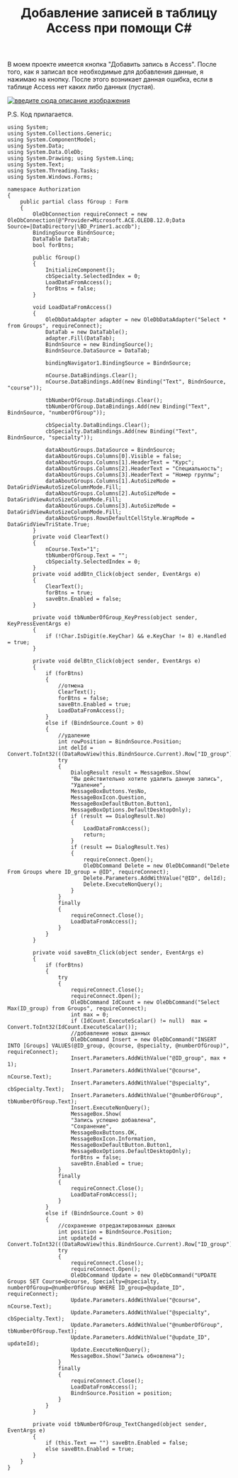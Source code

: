 ﻿---
title: "Добавление записей в таблицу Access при помощи C#"
se.owner.user_id: 279254
se.owner.display_name: "Tema4910"
se.owner.link: "https://ru.stackoverflow.com/users/279254/tema4910"
se.link: "https://ru.stackoverflow.com/questions/889915/%d0%94%d0%be%d0%b1%d0%b0%d0%b2%d0%bb%d0%b5%d0%bd%d0%b8%d0%b5-%d0%b7%d0%b0%d0%bf%d0%b8%d1%81%d0%b5%d0%b9-%d0%b2-%d1%82%d0%b0%d0%b1%d0%bb%d0%b8%d1%86%d1%83-access-%d0%bf%d1%80%d0%b8-%d0%bf%d0%be%d0%bc%d0%be%d1%89%d0%b8-c"
se.question_id: 889915
se.post_type: question
se.score: 1
---
<p>В моем проекте имеется кнопка "Добавить запись в Access". После того, как я записал все необходимые для добавления данные, я нажимаю на кнопку. После этого возникает данная ошибка, если в таблице Access нет каких либо данных (пустая).</p>

<p><a href="https://i.stack.imgur.com/pJgeA.jpg" rel="nofollow noreferrer"><img src="https://i.stack.imgur.com/pJgeA.jpg" alt="введите сюда описание изображения"></a></p>

<p>P.S. Код прилагается.</p>

<pre><code>using System; 
using System.Collections.Generic; 
using System.ComponentModel; 
using System.Data; 
using System.Data.OleDb; 
using System.Drawing; using System.Linq; 
using System.Text; 
using System.Threading.Tasks; 
using System.Windows.Forms;

namespace Authorization
{
    public partial class fGroup : Form
    {
        OleDbConnection requireConnect = new OleDbConnection(@"Provider=Microsoft.ACE.OLEDB.12.0;Data Source=|DataDirectory|\BD_Primer1.accdb");
        BindingSource BindnSource;
        DataTable DataTab;
        bool forBtns;

        public fGroup()
        {
            InitializeComponent();
            cbSpecialty.SelectedIndex = 0;
            LoadDataFromAccess();
            forBtns = false;
        }

        void LoadDataFromAccess()
        {
            OleDbDataAdapter adapter = new OleDbDataAdapter("Select * from Groups", requireConnect);
            DataTab = new DataTable();
            adapter.Fill(DataTab);
            BindnSource = new BindingSource();
            BindnSource.DataSource = DataTab;

            bindingNavigator1.BindingSource = BindnSource;

            nCourse.DataBindings.Clear();
            nCourse.DataBindings.Add(new Binding("Text", BindnSource, "course"));

            tbNumberOfGroup.DataBindings.Clear();
            tbNumberOfGroup.DataBindings.Add(new Binding("Text", BindnSource, "numberOfGroup"));

            cbSpecialty.DataBindings.Clear();
            cbSpecialty.DataBindings.Add(new Binding("Text", BindnSource, "specialty"));

            dataAboutGroups.DataSource = BindnSource;
            dataAboutGroups.Columns[0].Visible = false;
            dataAboutGroups.Columns[1].HeaderText = "Курс";
            dataAboutGroups.Columns[2].HeaderText = "Специальность";
            dataAboutGroups.Columns[3].HeaderText = "Номер группы";
            dataAboutGroups.Columns[1].AutoSizeMode = DataGridViewAutoSizeColumnMode.Fill;
            dataAboutGroups.Columns[2].AutoSizeMode = DataGridViewAutoSizeColumnMode.Fill;
            dataAboutGroups.Columns[3].AutoSizeMode = DataGridViewAutoSizeColumnMode.Fill;
            dataAboutGroups.RowsDefaultCellStyle.WrapMode = DataGridViewTriState.True;
        }
        private void ClearText()
        {
            nCourse.Text="1";
            tbNumberOfGroup.Text = "";
            cbSpecialty.SelectedIndex = 0;
        }
        private void addBtn_Click(object sender, EventArgs e)
        {
            ClearText();
            forBtns = true;
            saveBtn.Enabled = false;
        }

        private void tbNumberOfGroup_KeyPress(object sender, KeyPressEventArgs e)
        {
            if (!Char.IsDigit(e.KeyChar) &amp;&amp; e.KeyChar != 8) e.Handled = true;
        }

        private void delBtn_Click(object sender, EventArgs e)
        {
            if (forBtns)
            {
                //отмена
                ClearText();
                forBtns = false;
                saveBtn.Enabled = true;
                LoadDataFromAccess();
            }
            else if (BindnSource.Count &gt; 0)
            {
                //удаление
                int rowPosition = BindnSource.Position;
                int delId = Convert.ToInt32(((DataRowView)this.BindnSource.Current).Row["ID_group"]);
                try
                {
                    DialogResult result = MessageBox.Show(
                    "Вы действительно хотите удалить данную запись",
                    "Удаление",
                    MessageBoxButtons.YesNo,
                    MessageBoxIcon.Question,
                    MessageBoxDefaultButton.Button1,
                    MessageBoxOptions.DefaultDesktopOnly);
                    if (result == DialogResult.No)
                    {
                        LoadDataFromAccess();
                        return;
                    }
                    if (result == DialogResult.Yes)
                    {
                        requireConnect.Open();
                        OleDbCommand Delete = new OleDbCommand("Delete From Groups where ID_group = @ID", requireConnect);
                        Delete.Parameters.AddWithValue("@ID", delId);
                        Delete.ExecuteNonQuery();
                    }
                }
                finally
                {
                    requireConnect.Close();
                    LoadDataFromAccess();
                }
            }
        }

        private void saveBtn_Click(object sender, EventArgs e)
        {
            if (forBtns)
            {
                try
                {
                    requireConnect.Close();
                    requireConnect.Open();
                    OleDbCommand IdCount = new OleDbCommand("Select Max(ID_group) from Groups", requireConnect);
                    int max = 0;
                    if (IdCount.ExecuteScalar() != null)  max = Convert.ToInt32(IdCount.ExecuteScalar()); 
                    //добавление новых данных
                    OleDbCommand Insert = new OleDbCommand("INSERT INTO [Groups] VALUES(@ID_group, @course, @specialty, @numberOfGroup)", requireConnect);
                    Insert.Parameters.AddWithValue("@ID_group", max + 1);
                    Insert.Parameters.AddWithValue("@course", nCourse.Text);
                    Insert.Parameters.AddWithValue("@specialty", cbSpecialty.Text);
                    Insert.Parameters.AddWithValue("@numberOfGroup", tbNumberOfGroup.Text);
                    Insert.ExecuteNonQuery();
                    MessageBox.Show(
                    "Запись успешно добавлена",
                    "Сохранение",
                    MessageBoxButtons.OK,
                    MessageBoxIcon.Information,
                    MessageBoxDefaultButton.Button1,
                    MessageBoxOptions.DefaultDesktopOnly);
                    forBtns = false;
                    saveBtn.Enabled = true;
                }
                finally
                {
                    requireConnect.Close();
                    LoadDataFromAccess();
                }
            }
            else if (BindnSource.Count &gt; 0)
            {
                //сохранение отредактированных данных
                int position = BindnSource.Position;
                int updateId = Convert.ToInt32(((DataRowView)this.BindnSource.Current).Row["ID_group"]);
                try
                {
                    requireConnect.Close();
                    requireConnect.Open();
                    OleDbCommand Update = new OleDbCommand("UPDATE Groups SET Course=@course, Specialty=@specialty, numberOfGroup=@numberOfGroup WHERE ID_group=@update_ID", requireConnect);
                    Update.Parameters.AddWithValue("@course", nCourse.Text);
                    Update.Parameters.AddWithValue("@specialty", cbSpecialty.Text);
                    Update.Parameters.AddWithValue("@numberOfGroup", tbNumberOfGroup.Text);
                    Update.Parameters.AddWithValue("@update_ID", updateId);
                    Update.ExecuteNonQuery();
                    MessageBox.Show("Запись обновлена");
                }
                finally
                {
                    requireConnect.Close();
                    LoadDataFromAccess();
                    BindnSource.Position = position;
                }
            }
        }

        private void tbNumberOfGroup_TextChanged(object sender, EventArgs e)
        {
            if (this.Text == "") saveBtn.Enabled = false;
            else saveBtn.Enabled = true;
        }
    }
}
</code></pre>
